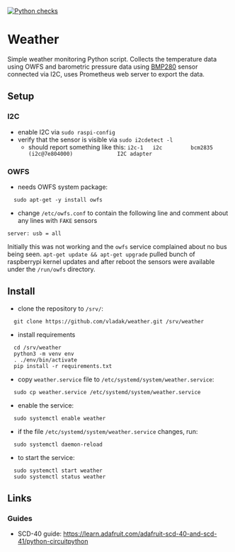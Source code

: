 [![Python checks](https://github.com/vladak/weather/actions/workflows/python-checks.yml/badge.svg)](https://github.com/vladak/weather/actions/workflows/python-checks.yml)

# Weather

Simple weather monitoring Python script. Collects the temperature data using
OWFS and barometric pressure data using [BMP280](https://www.adafruit.com/product/2651) sensor connected via I2C,
uses Prometheus web server to export the data.

## Setup

### I2C

- enable I2C via `sudo raspi-config`
- verify that the sensor is visible via `sudo i2cdetect -l`
  - should report something like this: `i2c-1	i2c       	bcm2835 (i2c@7e804000)          	I2C adapter`

### OWFS

- needs OWFS system package:
```
  sudo apt-get -y install owfs
```
- change `/etc/owfs.conf` to contain the following line and comment about any
  lines with `FAKE` sensors
```
server: usb = all
```

Initially this was not working and the `owfs` service complained about no bus
being seen. `apt-get update && apt-get upgrade` pulled bunch of raspberrypi
kernel updates and after reboot the sensors were available under the `/run/owfs`
directory.


## Install

- clone the repository to `/srv/`:
```
  git clone https://github.com/vladak/weather.git /srv/weather
```
- install requirements
```
  cd /srv/weather
  python3 -m venv env
  . ./env/bin/activate
  pip install -r requirements.txt
```
- copy `weather.service` file to `/etc/systemd/system/weather.service`:
```
  sudo cp weather.service /etc/systemd/system/weather.service
```
- enable the service:
```
  sudo systemctl enable weather
```
- if the file `/etc/systemd/system/weather.service` changes, run:
```
  sudo systemctl daemon-reload
```
- to start the service:
```
  sudo systemctl start weather
  sudo systemctl status weather
```

## Links

### Guides

- SCD-40 guide: https://learn.adafruit.com/adafruit-scd-40-and-scd-41/python-circuitpython
